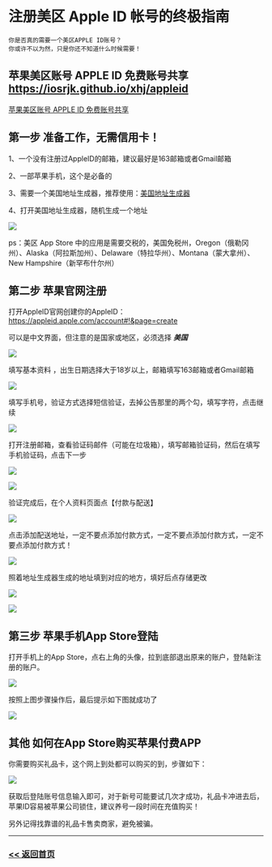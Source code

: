 # 注册美区 Apple ID 帐号的终极指南

```
你是否真的需要一个美区APPLE ID账号？
你或许不以为然，只是你还不知道什么时候需要！
```
## 苹果美区账号 APPLE ID 免费账号共享 https://iosrjk.github.io/xhj/appleid

[苹果美区账号 APPLE ID 免费账号共享 ](https://iosrjk.github.io/xhj/appleid) 

## 第一步 准备工作，无需信用卡！

1、一个没有注册过AppleID的邮箱，建议最好是163邮箱或者Gmail邮箱

2、一部苹果手机，这个是必备的

3、需要一个美国地址生成器，推荐使用：[美国地址生成器](http://dz.is-an.ai/) 

4、打开美国地址生成器，随机生成一个地址

![](https://s21.ax1x.com/2025/08/08/pVattne.png)

ps：美区 App Store 中的应用是需要交税的，美国免税州，Oregon（俄勒冈州）、Alaska（阿拉斯加州）、Delaware（特拉华州）、Montana（蒙大拿州）、New Hampshire（新罕布什尔州）

## 第二步 苹果官网注册

打开AppleID官网创建你的AppleID： https://appleid.apple.com/account#!&page=create

可以是中文界面，但注意的是国家或地区，必须选择 ***美国***

![](https://s21.ax1x.com/2025/08/08/pVat81K.png)

填写基本资料 ，出生日期选择大于18岁以上，邮箱填写163邮箱或者Gmail邮箱

![](https://s1.locimg.com/2025/08/08/ede827a8b8669.png)

填写手机号，验证方式选择短信验证，去掉公告那里的两个勾，填写字符，点击继续

![](https://s21.ax1x.com/2025/08/08/pVaUPzV.png)

打开注册邮箱，查看验证码邮件（可能在垃圾箱），填写邮箱验证码，然后在填写手机验证码，点击下一步

![](https://s21.ax1x.com/2025/08/08/pVaNxaj.png)

![](https://s21.ax1x.com/2025/08/08/pVaNvZQ.png)

验证完成后，在个人资料页面点【付款与配送】

![](https://s21.ax1x.com/2025/08/08/pVaU9Gq.png)

点击添加配送地址，一定不要点添加付款方式，一定不要点添加付款方式，一定不要点添加付款方式！

![](https://s21.ax1x.com/2025/08/08/pVaNzIs.png)

照着地址生成器生成的地址填到对应的地方，填好后点存储更改

![](https://s21.ax1x.com/2025/08/08/pVaNXqg.png)

![](https://s21.ax1x.com/2025/08/08/pVaUCR0.png)

## 第三步 苹果手机App Store登陆

打开手机上的App Store，点右上角的头像，拉到底部退出原来的账户，登陆新注册的账户。

![](https://s1.locimg.com/2025/08/08/c89ef3461554a.png)

按照上图步骤操作后，最后提示如下图就成功了

![](https://s1.locimg.com/2025/08/08/25a811badabf8.png)

## 其他 如何在App Store购买苹果付费APP

你需要购买礼品卡，这个网上到处都可以购买的到，步骤如下：

![](https://s1.locimg.com/2025/08/08/3b4eadf85e363.png)


获取后登陆账号信息输入即可，对于新号可能要试几次才成功，礼品卡冲进去后，苹果ID容易被苹果公司锁住，建议养号一段时间在充值购买！

另外记得找靠谱的礼品卡售卖商家，避免被骗。

<hr>

### [<< 返回首页](https://iosrjk.github.io/xhj)









